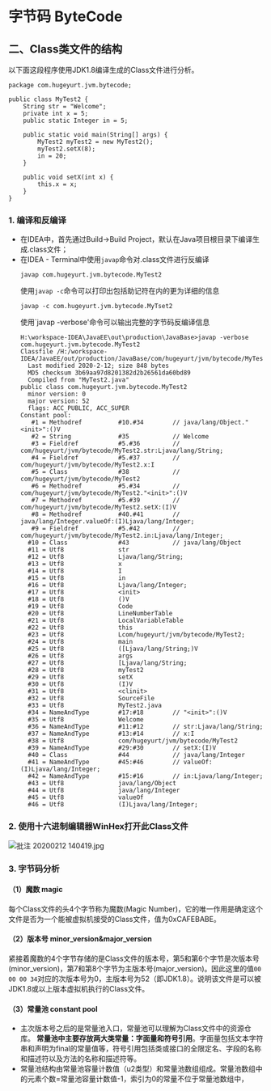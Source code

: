# 字节码 ByteCode
## 二、Class类文件的结构
以下面这段程序使用JDK1.8编译生成的Class文件进行分析。
```
package com.hugeyurt.jvm.bytecode;

public class MyTest2 {
    String str = "Welcome";
    private int x = 5;
    public static Integer in = 5;

    public static void main(String[] args) {
        MyTest2 myTest2 = new MyTest2();
        myTest2.setX(8);
        in = 20;
    }

    public void setX(int x) {
        this.x = x;
    }
}
```
### 1. 编译和反编译
- 在IDEA中，首先通过Build->Build Project，默认在Java项目根目录下编译生成.class文件；
- 在IDEA - Terminal中使用`javap`命令对.class文件进行反编译
  ```
  javap com.hugeyurt.jvm.bytecode.MyTest2
  ```
  使用`javap -c`命令可以打印出包括助记符在内的更为详细的信息
  ```
  javap -c com.hugeyurt.jvm.bytecode.MyTset2
  ```
  使用`javap -verbose'命令可以输出完整的字节码反编译信息
  ```
  H:\workspace-IDEA\JavaEE\out\production\JavaBase>javap -verbose com.hugeyurt.jvm.bytecode.MyTest2
  Classfile /H:/workspace-IDEA/JavaEE/out/production/JavaBase/com/hugeyurt/jvm/bytecode/MyTest2.class
    Last modified 2020-2-12; size 848 bytes
    MD5 checksum 3b69aa97d8201382d2b26561da60bd89
    Compiled from "MyTest2.java"
  public class com.hugeyurt.jvm.bytecode.MyTest2
    minor version: 0
    major version: 52
    flags: ACC_PUBLIC, ACC_SUPER
  Constant pool:
     #1 = Methodref          #10.#34        // java/lang/Object."<init>":()V
     #2 = String             #35            // Welcome
     #3 = Fieldref           #5.#36         // com/hugeyurt/jvm/bytecode/MyTest2.str:Ljava/lang/String;
     #4 = Fieldref           #5.#37         // com/hugeyurt/jvm/bytecode/MyTest2.x:I
     #5 = Class              #38            // com/hugeyurt/jvm/bytecode/MyTest2
     #6 = Methodref          #5.#34         // com/hugeyurt/jvm/bytecode/MyTest2."<init>":()V
     #7 = Methodref          #5.#39         // com/hugeyurt/jvm/bytecode/MyTest2.setX:(I)V
     #8 = Methodref          #40.#41        // java/lang/Integer.valueOf:(I)Ljava/lang/Integer;
     #9 = Fieldref           #5.#42         // com/hugeyurt/jvm/bytecode/MyTest2.in:Ljava/lang/Integer;
    #10 = Class              #43            // java/lang/Object
    #11 = Utf8               str
    #12 = Utf8               Ljava/lang/String;
    #13 = Utf8               x
    #14 = Utf8               I
    #15 = Utf8               in
    #16 = Utf8               Ljava/lang/Integer;
    #17 = Utf8               <init>
    #18 = Utf8               ()V
    #19 = Utf8               Code
    #20 = Utf8               LineNumberTable
    #21 = Utf8               LocalVariableTable
    #22 = Utf8               this
    #23 = Utf8               Lcom/hugeyurt/jvm/bytecode/MyTest2;
    #24 = Utf8               main
    #25 = Utf8               ([Ljava/lang/String;)V
    #26 = Utf8               args
    #27 = Utf8               [Ljava/lang/String;
    #28 = Utf8               myTest2
    #29 = Utf8               setX
    #30 = Utf8               (I)V
    #31 = Utf8               <clinit>
    #32 = Utf8               SourceFile
    #33 = Utf8               MyTest2.java
    #34 = NameAndType        #17:#18        // "<init>":()V
    #35 = Utf8               Welcome
    #36 = NameAndType        #11:#12        // str:Ljava/lang/String;
    #37 = NameAndType        #13:#14        // x:I
    #38 = Utf8               com/hugeyurt/jvm/bytecode/MyTest2
    #39 = NameAndType        #29:#30        // setX:(I)V
    #40 = Class              #44            // java/lang/Integer
    #41 = NameAndType        #45:#46        // valueOf:(I)Ljava/lang/Integer;
    #42 = NameAndType        #15:#16        // in:Ljava/lang/Integer;
    #43 = Utf8               java/lang/Object
    #44 = Utf8               java/lang/Integer
    #45 = Utf8               valueOf
    #46 = Utf8               (I)Ljava/lang/Integer;
  ```
### 2. 使用十六进制编辑器WinHex打开此Class文件
![批注 20200212 140419.jpg](0)
### 3. 字节码分析
#### （1）魔数 magic
每个Class文件的头4个字节称为魔数(Magic Number)，它的唯一作用是确定这个文件是否为一个能被虚拟机接受的Class文件，值为0xCAFEBABE。

#### （2）版本号 minor_version&major_version
紧接着魔数的4个字节存储的是Class文件的版本号，第5和第6个字节是次版本号(minor_version)，第7和第8个字节为主版本号(major_version)。因此这里的值`00 00 00 34`对应的次版本号为0，主版本号为52（即JDK1.8）。说明该文件是可以被JDK1.8或以上版本虚拟机执行的Class文件。
#### （3）常量池 constant pool
- 主次版本号之后的是常量池入口，常量池可以理解为Class文件中的资源仓库。
**常量池中主要存放两大类常量：字面量和符号引用**。字面量包括文本字符串和声明为final的常量值等，符号引用包括类或接口的全限定名、字段的名称和描述符以及方法的名称和描述符等。
- 常量池结构由常量池容量计数值（u2类型）和常量池数组组成。常量池数组中的元素个数=常量池容量计数值-1，索引为0的常量不位于常量池数组中，